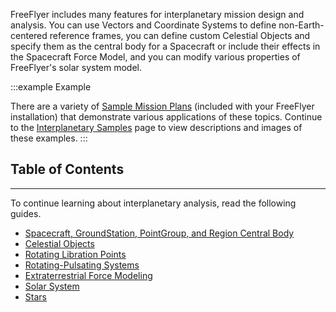 FreeFlyer includes many features for interplanetary mission design and analysis. You can use Vectors and Coordinate Systems to define non-Earth-centered reference frames, you can define custom Celestial Objects and specify them as the central body for a Spacecraft or include their effects in the Spacecraft Force Model, and you can modify various properties of FreeFlyer's solar system model.

:::example Example

There are a variety of [Sample Mission Plans](https://ai-solutions.com/_help_Files/sample_mission_plans.htm) (included with your FreeFlyer installation) that demonstrate various applications of these topics. Continue to the [Interplanetary Samples](https://ai-solutions.com/_help_Files/interplanetary_smp.htm) page to view descriptions and images of these examples.
:::

## Table of Contents
---
To continue learning about interplanetary analysis, read the following guides.
- [Spacecraft, GroundStation, PointGroup, and Region Central Body](https://ai-solutions.com/_help_Files/central_body.htm)
- [Celestial Objects](https://ai-solutions.com/_help_Files/celestial_objects.htm)
- [Rotating Libration Points](https://ai-solutions.com/_help_Files/rotating_libration_point.htm)
- [Rotating-Pulsating Systems](https://ai-solutions.com/_help_Files/rotating_pulsating_systems.htm)
- [Extraterrestrial Force Modeling](https://ai-solutions.com/_help_Files/extraterrestrial_force_modelin.htm)
- [Solar System](https://ai-solutions.com/_help_Files/solar_system.htm)
- [Stars](https://ai-solutions.com/_help_Files/stars.htm)
